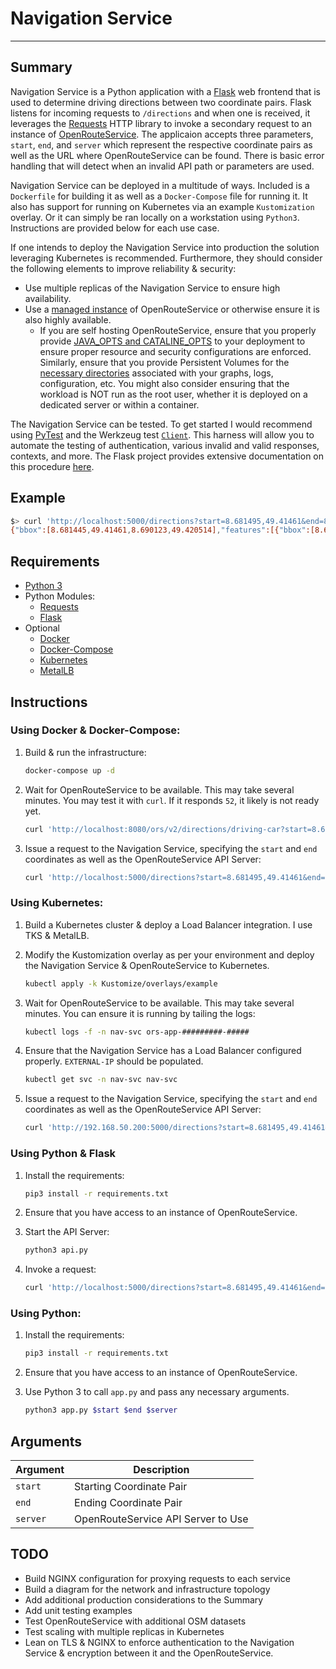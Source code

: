 # Navigation Service

<hr>

## Summary

Navigation Service is a Python application with a [Flask](https://flask.palletsprojects.com/en/2.0.x/) web frontend that is used to determine driving directions between two coordinate pairs. Flask listens for incoming requests to `/directions` and when one is received, it leverages the [Requests](https://docs.python-requests.org/en/latest/) HTTP library to invoke a secondary request to an instance of [OpenRouteService](https://github.com/GIScience/openrouteservice). The applicaion accepts three parameters, `start`, `end`, and `server` which represent the respective coordinate pairs as well as the URL where OpenRouteService can be found. There is basic error handling that will detect when an invalid API path or parameters are used.

Navigation Service can be deployed in a multitude of ways. Included is a `Dockerfile` for building it as well as a `Docker-Compose` file for running it. It also has support for running on Kubernetes via an example `Kustomization` overlay. Or it can simply be ran locally on a workstation using `Python3`. Instructions are provided below for each use case. 

If one intends to deploy the Navigation Service into production the solution leveraging Kubernetes is recommended. Furthermore, they should consider the following elements to improve reliability & security:

* Use multiple replicas of the Navigation Service to ensure high availability. 
* Use a [managed instance](https://openrouteservice.org/plans/) of OpenRouteService or otherwise ensure it is also highly available. 
  * If you are self hosting OpenRouteService, ensure that you properly provide [JAVA_OPTS and CATALINE_OPTS](https://github.com/GIScience/openrouteservice/blob/master/docker/docker-compose.yml#L22) to your deployment to ensure proper resource and security configurations are enforced. Similarly, ensure that you provide Persistent Volumes for the [necessary directories](https://github.com/GIScience/openrouteservice/blob/master/docker/docker-compose.yml#L15) associated with your graphs, logs, configuration, etc. You might also consider ensuring that the workload is NOT run as the root user, whether it is deployed on a dedicated server or within a container. 

The Navigation Service can be tested. To get started I would recommend using [PyTest](https://docs.pytest.org/en/6.2.x/) and the Werkzeug test [`Client`](https://werkzeug.palletsprojects.com/en/2.0.x/test/#werkzeug.test.Client). This harness will allow you to automate the testing of authentication, various invalid and valid responses, contexts, and more. The Flask project provides extensive documentation on this procedure [here](https://flask.palletsprojects.com/en/2.0.x/testing/). 

## Example

```bash
$> curl 'http://localhost:5000/directions?start=8.681495,49.41461&end=8.687872,49.420318&server=http://ors-app:8080/ors/v2/'
{"bbox":[8.681445,49.41461,8.690123,49.420514],"features":[{"bbox":[8.681445,49.41461,8.690123,49.420514],"geometry":{"coordinates":[[8.681495,49.41461],[8.681445,49.415755],[8.681509,49.416087],[8.681674,49.4166],[8.681815,49.417079],[8.681873,49.417276],[8.681882,49.417391],[8.682107,49.41739],[8.682461,49.417389],[8.68269,49.417388],[8.682782,49.417388],[8.683596,49.417386],[8.684681,49.417373],[8.685382,49.417368],[8.68504,49.419273],[8.686507,49.41943],[8.687109,49.419488],[8.6883,49.41962],[8.688398,49.41963],[8.690104,49.419828],[8.690123,49.419833],[8.689854,49.420216],[8.689652,49.420514],[8.68963,49.42051],[8.688601,49.420393],[8.687872,49.420318]],"type":"LineString"},"properties":{"segments":[{"distance":1365.3,"duration":315.2,"steps":[{"distance":312.2,"duration":74.9,"instruction":"Head north on Wielandtstra\u00dfe","name":"Wielandtstra\u00dfe","type":11,"way_points":[0,6]},{"distance":253.2,"duration":60.8,"instruction":"Turn right onto M\u00f6nchhofstra\u00dfe","name":"M\u00f6nchhofstra\u00dfe","type":1,"way_points":[6,13]},{"distance":213.2,"duration":51.2,"instruction":"Turn left onto Keplerstra\u00dfe","name":"Keplerstra\u00dfe","type":0,"way_points":[13,14]},{"distance":372.9,"duration":89.5,"instruction":"Turn right onto Moltkestra\u00dfe","name":"Moltkestra\u00dfe","type":1,"way_points":[14,20]},{"distance":83.0,"duration":7.5,"instruction":"Turn left onto Handschuhsheimer Landstra\u00dfe, B 3","name":"Handschuhsheimer Landstra\u00dfe, B 3","type":0,"way_points":[20,22]},{"distance":130.8,"duration":31.4,"instruction":"Turn left onto Roonstra\u00dfe","name":"Roonstra\u00dfe","type":0,"way_points":[22,25]},{"distance":0.0,"duration":0.0,"instruction":"Arrive at Roonstra\u00dfe, straight ahead","name":"-","type":10,"way_points":[25,25]}]}],"summary":{"distance":1365.3,"duration":315.2},"way_points":[0,25]},"type":"Feature"}],"metadata":{"attribution":"openrouteservice.org, OpenStreetMap contributors","engine":{"build_date":"2021-12-05T21:43:16Z","graph_date":"2021-12-05T21:45:58Z","version":"6.6.1"},"query":{"coordinates":[[8.681495,49.41461],[8.687872,49.420318]],"format":"json","profile":"driving-car"},"service":"routing","timestamp":1638740766945},"type":"FeatureCollection"}
````

## Requirements

* [Python 3](https://www.python.org/downloads/)
* Python Modules: 
  * [Requests](https://docs.python-requests.org/en/latest/user/install/)
  * [Flask](https://flask.palletsprojects.com/en/2.0.x/installation/)
* Optional
  * [Docker](https://docs.docker.com/get-docker/)
  * [Docker-Compose](https://docs.docker.com/compose/install/)
  * [Kubernetes](https://kubernetes.io/docs/setup/)
  * [MetalLB](https://metallb.universe.tf/installation/)

## Instructions

### Using Docker & Docker-Compose:

1. Build & run the infrastructure:
   ```bash
   docker-compose up -d
   ```

2. Wait for OpenRouteService to be available. This may take several minutes. You may test it with `curl`. If it responds `52`, it likely is not ready yet.

   ```bash
   curl 'http://localhost:8080/ors/v2/directions/driving-car?start=8.681495,49.41461&end=8.687872,49.420318'
   ```

3. Issue a request to the Navigation Service, specifying the `start` and `end` coordinates as well as the OpenRouteService API Server:

   ```bash
   curl 'http://localhost:5000/directions?start=8.681495,49.41461&end=8.687872,49.420318&server=http://ors-app:8080/ors/v2/'
   ```

### Using Kubernetes:

1. Build a Kubernetes cluster & deploy a Load Balancer integration. I use TKS & MetalLB.

2. Modify the Kustomization overlay as per your environment and deploy the Navigation Service & OpenRouteService to Kubernetes. 

   ```bash
   kubectl apply -k Kustomize/overlays/example
   ```

3. Wait for OpenRouteService to be available. This may take several minutes. You can ensure it is running by tailing the logs:

   ```bash
   kubectl logs -f -n nav-svc ors-app-#########-#####
   ```

4. Ensure that the Navigation Service has a Load Balancer configured properly. `EXTERNAL-IP` should be populated.

   ```bash
   kubectl get svc -n nav-svc nav-svc
   ```

5. Issue a request to the Navigation Service, specifying the `start` and `end` coordinates as well as the OpenRouteService API Server:

   ```bash
   curl 'http://192.168.50.200:5000/directions?start=8.681495,49.41461&end=8.687872,49.420318&server=http://ors-app:8080/ors/v2/'
   ```

### Using Python & Flask

1. Install the requirements:

   ```bash
   pip3 install -r requirements.txt
   ```

2. Ensure that you have access to an instance of OpenRouteService.

2. Start the API Server:

   ```bash
   python3 api.py
   ```

3. Invoke a request:

   ```bash
   curl 'http://localhost:5000/directions?start=8.681495,49.41461&end=8.687872,49.420318&server=http://localhost:8080/ors/v2/'
   ```
### Using Python:

1. Install the requirements:

   ```bash
   pip3 install -r requirements.txt
   ```

2. Ensure that you have access to an instance of OpenRouteService.

2. Use Python 3 to call `app.py` and pass any necessary arguments. 

   ```bash
   python3 app.py $start $end $server
   ```

## Arguments

| Argument | Description                        |
| -------- | ---------------------------------- |
| `start`  | Starting Coordinate Pair           |
| `end`    | Ending Coordinate Pair             |
| `server` | OpenRouteService API Server to Use |

## TODO

* Build NGINX configuration for proxying requests to each service 
* Build a diagram for the network and infrastructure topology
* Add additional production considerations to the Summary
* Add unit testing examples
* Test OpenRouteService with additional OSM datasets 
* Test scaling with multiple replicas in Kubernetes 
* Lean on TLS & NGINX to enforce authentication to the Navigation Service & encryption between it and the OpenRouteService. 
